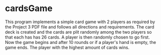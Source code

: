 # cardsGame
This program implements a simple card game with 2 players as required    by the Project 3 PDF file and follows all directions and requirements. The card    deck is created and the cards are plit randomly among the two players so that    each has has 26 cards. A player is then randomly chosen to go first. Now the     game begins and after 10 rounds or if a player's hand is empty, the game ends.    The player with the highest amount of cards wins.

